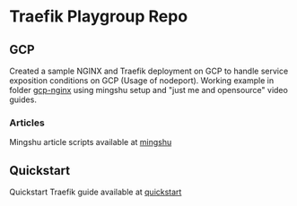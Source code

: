 # Traefik Playgroup Repo

## GCP

Created a sample NGINX and Traefik deployment on GCP to handle service exposition conditions on GCP (Usage of nodeport). Working example in folder [gcp-nginx](./helm/gcp-nginx/) using mingshu setup and "just me and opensource" video guides.

### Articles

Mingshu article scripts available at [mingshu](./mingshu-article/)


## Quickstart

Quickstart Traefik guide available at [quickstart](./quickstart/)

